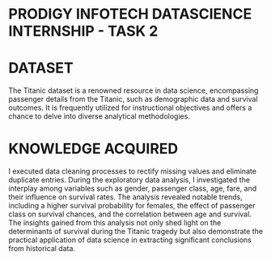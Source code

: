 # PRODIGY INFOTECH DATASCIENCE INTERNSHIP - TASK 2

# DATASET

The Titanic dataset is a renowned resource in data science, encompassing passenger details from the Titanic, such as demographic data and survival outcomes. It is frequently utilized for instructional objectives and offers a chance to delve into diverse analytical methodologies.

# KNOWLEDGE ACQUIRED

I executed data cleaning processes to rectify missing values and eliminate duplicate entries. During the exploratory data analysis, I investigated the interplay among variables such as gender, passenger class, age, fare, and their influence on survival rates. The analysis revealed notable trends, including a higher survival probability for females, the effect of passenger class on survival chances, and the correlation between age and survival. The insights gained from this analysis not only shed light on the determinants of survival during the Titanic tragedy but also demonstrate the practical application of data science in extracting significant conclusions from historical data.
